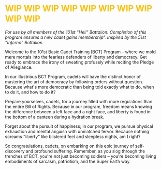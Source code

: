 # <span style="color:rgb(255, 192, 0)">WIP WIP WIP WIP WIP WIP WIP WIP WIP WIP </span>


*For use by all members of the 101st “Hell” Battalion. Completion of this program ensures a new cadet gains membership”. Inspired by the 51st “Inferno” Battalion.*

Welcome to the 101st Basic Cadet Training (BCT) Program – where we mold mere mortals into the fearless defenders of liberty and democracy. Get ready to embrace the irony of sweating profusely while reciting the Pledge of Allegiance.

In our illustrious BCT Program, cadets will have the distinct honor of mastering the art of democracy by following orders without question. Because what's more democratic than being told exactly what to do, when to do it, and how to do it?

Prepare yourselves, cadets, for a journey filled with more regulations than the entire Bill of Rights. Because in our program, freedom means knowing the difference between a left face and a right face, and liberty is found in the bottom of a canteen during a hydration break.

Forget about the pursuit of happiness; in our program, we pursue physical exhaustion and mental anguish with unmatched fervor. Because nothing screams "liberty" like blistered feet and sleepless nights, am I right?

So congratulations, cadets, on embarking on this epic journey of self-discovery and profound suffering. Remember, as you slog through the trenches of BCT, you're not just becoming soldiers – you're becoming living embodiments of sarcasm, patriotism, and the Super Earth way.